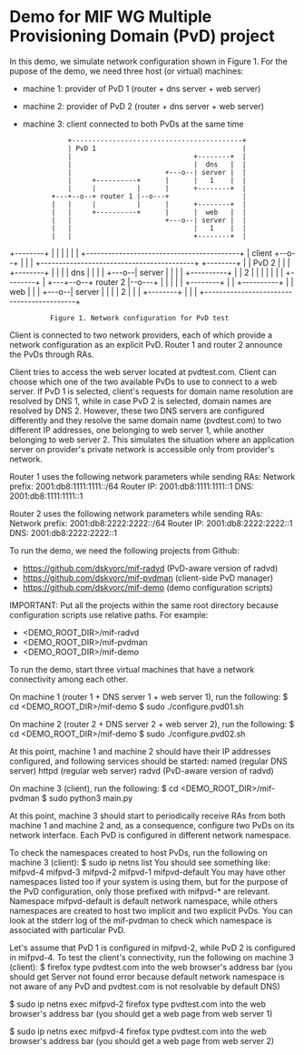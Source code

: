 # Demo for MIF WG Multiple Provisioning Domain (PvD) project

In this demo, we simulate network configuration shown in Figure 1. For the
pupose of the demo, we need three host (or virtual) machines:
  - machine 1: provider of PvD 1 (router + dns server + web server)
  - machine 2: provider of PvD 2 (router + dns server + web server)
  - machine 3: client connected to both PvDs at the same time

                   +------------------------------------------+
                   | PvD 1                                    |
                   |                              +--------+  |
                   |                              |  dns   |  |
                   |                       +---o--| server |  |
                   |     +----------+      |      |   1    |  |
                   |     |          |      |      +--------+  |
               +---+--o--+ router 1 |--o---+                  |
               |   |     |          |      |      +--------+  |
               |   |     +----------+      |      |  web   |  |
               |   |                       +---o--| server |  |
               |   |                              |   1    |  |
               |   |                              +--------+  |
+--------+     |   |                                          |
|        |     |   +------------------------------------------+
| client +--o--+
|        |     |   +------------------------------------------+
+--------+     |   | PvD 2                                    |
               |   |                              +--------+  |
               |   |                              |  dns   |  |
               |   |                       +---o--| server |  |
               |   |     +----------+      |      |   2    |  |
               |   |     |          |      |      +--------+  |
               +---+--o--+ router 2 |--o---+                  |
                   |     |          |      |      +--------+  |
                   |     +----------+      |      |  web   |  |
                   |                       +---o--| server |  |
                   |                              |   2    |  |
                   |                              +--------+  |
                   |                                          |
                   +------------------------------------------+

              Figure 1. Network configuration for PvD test

Client is connected to two network providers, each of which provide a network
configuration as an explicit PvD. Router 1 and router 2 announce the PvDs
through RAs.

Client tries to access the web server located at pvdtest.com. Client can choose
which one of the two available PvDs to use to connect to a web server. If PvD 1
is selected, client's requests for domain name resolution are resolved by DNS 1,
while in case PvD 2 is selected, domain names are resolved by DNS 2. However,
these two DNS servers are configured differently and they resolve the same
domain name (pvdtest.com) to two different IP addresses, one belonging to web
server 1, while another belonging to web server 2. This simulates the situation
where an application server on provider's private network is accessible only
from provider's network.

Router 1 uses the following network parameters while sending RAs:
Network prefix: 2001:db8:1111:1111::/64
Router IP:      2001:db8:1111:1111::1
DNS:            2001:db8:1111:1111::1

Router 2 uses the following network parameters while sending RAs:
Network prefix: 2001:db8:2222:2222::/64
Router IP:      2001:db8:2222:2222::1
DNS:            2001:db8:2222:2222::1

To run the demo, we need the following projects from Github:
  * https://github.com/dskvorc/mif-radvd (PvD-aware version of radvd)
  * https://github.com/dskvorc/mif-pvdman (client-side PvD manager)
  * https://github.com/dskvorc/mif-demo (demo configuration scripts)

IMPORTANT:
Put all the projects within the same root directory because configuration
scripts use relative paths. For example:
  * <DEMO_ROOT_DIR>/mif-radvd
  * <DEMO_ROOT_DIR>/mif-pvdman
  * <DEMO_ROOT_DIR>/mif-demo

To run the demo, start three virtual machines that have a network connectivity
among each other.

On machine 1 (router 1 + DNS server 1 + web server 1), run the following:
  $ cd <DEMO_ROOT_DIR>/mif-demo
  $ sudo ./configure.pvd01.sh
  
On machine 2 (router 2 + DNS server 2 + web server 2), run the following:
  $ cd <DEMO_ROOT_DIR>/mif-demo
  $ sudo ./configure.pvd02.sh
  
At this point, machine 1 and machine 2 should have their IP addresses
configured, and following services should be started:
  named (regular DNS server)
  httpd (regular web server)
  radvd (PvD-aware version of radvd)
  
On machine 3 (client), run the following:
  $ cd <DEMO_ROOT_DIR>/mif-pvdman
  $ sudo python3 main.py

At this point, machine 3 should start to periodically receive RAs from both
machine 1 and machine 2 and, as a consequence, configure two PvDs on its network
interface. Each PvD is configured in different network namespace.

To check the namespaces created to host PvDs, run the following on machine 3
(client):
  $ sudo ip netns list
You should see something like:
  mifpvd-4
  mifpvd-3
  mifpvd-2
  mifpvd-1
  mifpvd-default
You may have other namespaces listed too if your system is using them, but for
the purpose of the PvD configuration, only those prefixed with mifpvd-* are
relevant. Namespace mifpvd-default is default network namespace, while others
namespaces are created to host two implicit and two explicit PvDs. You can look
at the stderr log of the mif-pvdman to check which namespace is associated with
particular PvD.

Let's assume that PvD 1 is configured in mifpvd-2, while PvD 2 is configured in
mifpvd-4. To test the client's connectivity, run the following on machine 3
(client):
  $ firefox
  type pvdtest.com into the web browser's address bar
  (you should get Server not found error because default network namespace is
  not aware of any PvD and pvdtest.com is not resolvable by default DNS)
  
  $ sudo ip netns exec mifpvd-2 firefox
  type pvdtest.com into the web browser's address bar
  (you should get a web page from web server 1)

  $ sudo ip netns exec mifpvd-4 firefox
  type pvdtest.com into the web browser's address bar
  (you should get a web page from web server 2)

